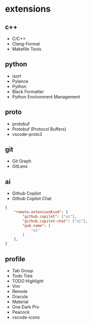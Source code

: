 # extensions

## c++
- C/C++
- Clang-Format
- Makefile Tools

## python
- isort
- Pylance
- Python
- Black Formatter
- Python Environment Management

## proto
- protobuf
- Protobuf (Protocol Buffers)
- vscode-proto3

## git
- Git Graph
- GitLens

## ai
- Github Copilot
- Github Copilot Chat
```json
{
    "remote.extensionKind": {
        "github.copilot": ["ui"],
        "github.copilot-chat": ["ui"],
        "pub.name": [
            "ui"
        ]
    },
}
```

## profile
- Tab Group
- Todo Tree
- TODO Highlight
- Vim
- Remote
- Dracula
- Material
- One Dark Pro
- Peacock
- vscode-icons